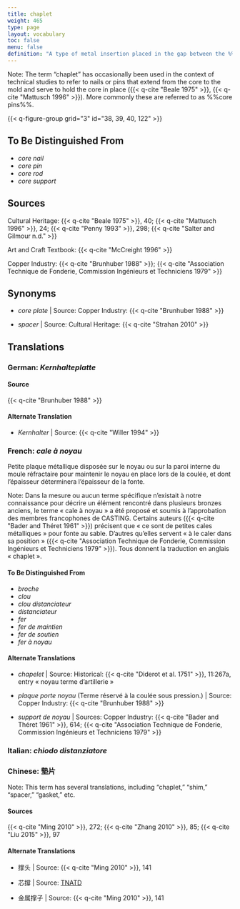 ```yaml
---
title: chaplet
weight: 465
type: page
layout: vocabulary
toc: false
menu: false
definition: "A type of metal insertion placed in the gap between the %%core%% and the outer mold as a spacer to hold the core in place during the casting operation. A number of these are placed strategically throughout the mold. They are most often made of an alloy similar to that of the surrounding metal, as they will become embedded in the cast. In modern foundries, chaplets are mainly used in %%sand casting%%, but they have been encountered in historic lost-wax castings as well."
---
```


<div class="backmatter">
Note: The term “chaplet” has occasionally been used in the context of technical studies to refer to nails or pins that extend from the core to the mold and serve to hold the core in place ({{< q-cite "Beale 1975" >}}, {{< q-cite "Mattusch 1996" >}}). More commonly these are referred to as %%core pins%%.
</div>

{{< q-figure-group grid="3" id="38, 39, 40, 122" >}}

## To Be Distinguished From

- *core nail*
- *core pin*
- *core rod*
- *core support*

## Sources

Cultural Heritage: {{< q-cite "Beale 1975" >}}, 40; {{< q-cite "Mattusch 1996" >}}, 24; {{< q-cite "Penny 1993" >}}, 298; {{< q-cite "Salter and Gilmour n.d." >}}

Art and Craft Textbook: {{< q-cite "McCreight 1996" >}}

Copper Industry: {{< q-cite "Brunhuber 1988" >}}; {{< q-cite "Association Technique de Fonderie, Commission Ingénieurs et Techniciens 1979" >}}

## Synonyms

- *core plate* | Source: Copper Industry: {{< q-cite "Brunhuber 1988" >}}

- *spacer* | Source: Cultural Heritage: {{< q-cite "Strahan 2010" >}}

## Translations

<div class="accordion">

### **German**: *Kernhalteplatte*

#### Source

{{< q-cite "Brunhuber 1988" >}}

#### Alternate Translation

- *Kernhalter* | Source: {{< q-cite "Willer 1994" >}}  

### **French**: *cale à noyau*

Petite plaque métallique disposée sur le noyau ou sur la paroi interne du moule réfractaire pour maintenir le noyau en place lors de la coulée, et dont l’épaisseur déterminera l’épaisseur de la fonte.

<div class="backmatter">
Note: Dans la mesure ou aucun terme spécifique n’existait à notre connaissance pour décrire un élément rencontré dans plusieurs bronzes anciens, le terme « cale à noyau » a été proposé et soumis à l’approbation des membres francophones de CASTING. Certains auteurs ({{< q-cite "Bader and Théret 1961" >}}) précisent que « ce sont de petites cales métalliques » pour fonte au sable. D’autres qu’elles servent « à le caler dans sa position » ({{< q-cite "Association Technique de Fonderie, Commission Ingénieurs et Techniciens 1979" >}}). Tous donnent la traduction en anglais « chaplet ».
</div>

#### To Be Distinguished From

- *broche*
- *clou*
- *clou distanciateur*
- *distanciateur*
- *fer*
- *fer de maintien*
- *fer de soutien*
- *fer à noyau*

#### Alternate Translations

- *chapelet* | Source: Historical: {{< q-cite "Diderot et al. 1751" >}}, 11:267a, entry « noyau terme d’artillerie »

- *plaque porte noyau* (Terme réservé à la coulée sous pression.) | Source: Copper Industry: {{< q-cite "Brunhuber 1988" >}}

- *support de noyau* | Sources: Copper Industry: {{< q-cite "Bader and Théret 1961" >}}, 614; {{< q-cite "Association Technique de Fonderie, Commission Ingénieurs et Techniciens 1979" >}}

### **Italian**: *chiodo distanziatore*

### **Chinese**: 墊片

<div class="backmatter">
Note: This term has several translations, including “chaplet,” “shim,” “spacer,” “gasket,” etc.
</div>

#### Sources

{{< q-cite "Ming 2010" >}}, 272; {{< q-cite "Zhang 2010" >}}, 85; {{< q-cite "Liu 2015" >}}, 97

#### Alternate Translations

- 撑头 | Source: {{< q-cite "Ming 2010" >}}, 141

- 芯撐 | Source: [TNATD](https://terms.naer.edu.tw/detail/1262400/?index=4)

- 金属撑子 | Source: {{< q-cite "Ming 2010" >}}, 141

</div>
